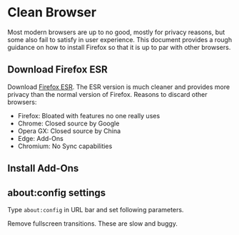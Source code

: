 # Clean Browser

Most modern browsers are up to no good, mostly for privacy reasons, but some also fail to satisfy in user experience. This document provides a rough guidance on how to install Firefox so that it is up to par with other browsers.

## Download Firefox ESR

Download [Firefox ESR](https://www.mozilla.org/en-US/firefox/enterprise/). The ESR version is much cleaner and provides more privacy than the normal version of Firefox. Reasons to discard other browsers:

- Firefox: Bloated with features no one really uses
- Chrome: Closed source by Google
- Opera GX: Closed source by China
- Edge: Add-Ons
- Chromium: No Sync capabilities

## Install Add-Ons



## about:config settings

Type `about:config` in URL bar and set following parameters.

Remove fullscreen transitions. These are slow and buggy.


